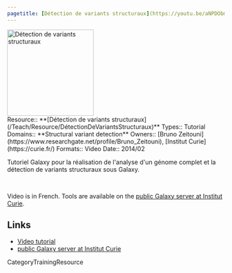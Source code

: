 ```yaml
---
pagetitle: [Détection de variants structuraux](https://youtu.be/aNPDObmX2ho)
---
```

<div class='center'>
<a href='https://youtu.be/aNPDObmX2ho'><img src='/DétectionVariantsStructurauxVideo.png' alt='Détection de variants structuraux' height="200" /></a>
</div>



<div class='deploymentbox'>
 Resource:: **[Détection de variants structuraux](/Teach/Resource/DétectionDeVariantsStructuraux)**
 Types:: Tutorial
 Domains:: **Structural variant detection** 
 Owners:: [Bruno Zeitouni](https://www.researchgate.net/profile/Bruno_Zeitouni), [Institut Curie](https://curie.fr/)
 Formats:: Video  
 Date:: 2014/02
</div>

Tutoriel Galaxy pour la réalisation de l'analyse d'un génome complet et la détection de variants structuraux sous Galaxy.

<br />

Video is in French.  Tools are available on the [public Galaxy server at Institut Curie](https://galaxy-public.curie.fr/).



## Links

* [Video tutorial](https://youtu.be/aNPDObmX2ho)
* [public Galaxy server at Institut Curie](https://galaxy-public.curie.fr/)


CategoryTrainingResource
